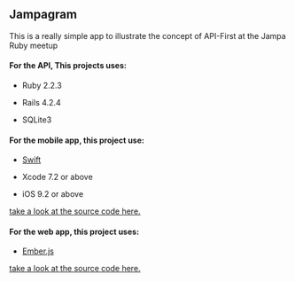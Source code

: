 ## Jampagram

This is a really simple app to illustrate the concept of API-First at the Jampa Ruby meetup

#### For the API, This projects uses:

* Ruby 2.2.3

* Rails 4.2.4

* SQLite3

#### For the mobile app, this project use:

* [Swift](https://developer.apple.com/swift/)

* Xcode 7.2 or above

* iOS 9.2 or above

[take a look at the source code here.](https://github.com/brunojppb/jampagram-iosapp)

#### For the web app, this project uses:

* [Ember.js](http://emberjs.com/)

[take a look at the source code here.](https://github.com/brunojppb/jampagram-webapp)
